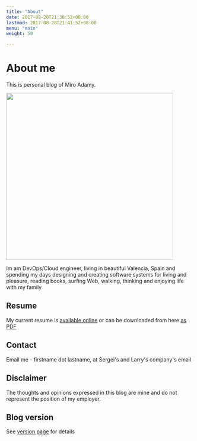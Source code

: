 ```yaml
---
title: "About"
date: 2017-08-20T21:38:52+08:00
lastmod: 2017-08-28T21:41:52+08:00
menu: "main"
weight: 50

---
```


# About me

This is personal blog of Miro Adamy.

<img src="/miro-wald.jpg" width="450">


Im am DevOps/Cloud engineer, living in beautiful Valencia, Spain and spending my days designing and creating software systems for living and pleasure, reading books, surfing Web, walking, thinking and enjoying life with my family

## Resume

My current resume is [available online](https://miro-adamy.gitlab.io/) or can be downloaded from here <a href="/resume/miro-adamy-2019.pdf" download>as PDF</a>

<!--
<tbody><tr><td><img src="https://ci6.googleusercontent.com/proxy/RKdVsloez1j5NkjZTzBrWoRYsx-Hld22BeNUmIKQhqFWXEpmdiYBwSNuKH1XSeUvsi52N65VRHhatJ6xKL-AfqlOIt0-9lgkF9NXf1vRLXfzXIgVqGA=s0-d-e1-ft#http://www.certmetrics.com/amazon/app_themes/amazon/SharingLogo.png" alt="Amazon - In partnership with Alpine Testing Solutions" title="Amazon - In partnership with Alpine Testing Solutions" class="CToWUd"></td><td><a href="https://www.certmetrics.com/amazon/public/badge.aspx?t=c&amp;d=2018-06-06&amp;i=1&amp;ci=AWS00261816" style="border:none;text-decoration:none" target="_blank" data-saferedirecturl="https://www.google.com/url?q=https://www.certmetrics.com/amazon/public/badge.aspx?t%3Dc%26d%3D2018-06-06%26i%3D1%26ci%3DAWS00261816&amp;source=gmail&amp;ust=1576013060141000&amp;usg=AFQjCNEePJecRwnxMquHQC_a1jL5gF7y9Q"><img style="height:60px;width:60px" width="60" height="60" src="https://ci4.googleusercontent.com/proxy/WgIEAO5I01Leks09EyXk_ZFIt3pOaX-Hv2-KYoW3ozfusJct_L7ijeBfaPwB2z5QmzwpeNapKLQ-dYrwv2QuVN6r23Yvfg=s0-d-e1-ft#https://www.certmetrics.com/api/ob/image/amazon/c/1" alt="AWS Certified Solutions Architect - Associate" title="AWS Certified Solutions Architect - Associate" class="CToWUd"></a></td><td><a href="https://www.certmetrics.com/amazon/public/badge.aspx?t=c&amp;d=2018-11-28&amp;i=2&amp;ci=AWS00261816" style="border:none;text-decoration:none" target="_blank" data-saferedirecturl="https://www.google.com/url?q=https://www.certmetrics.com/amazon/public/badge.aspx?t%3Dc%26d%3D2018-11-28%26i%3D2%26ci%3DAWS00261816&amp;source=gmail&amp;ust=1576013060142000&amp;usg=AFQjCNFhwXYo7gClmjHypzO2LUNpqNfF7w"><img style="height:60px;width:60px" width="60" height="60" src="https://ci4.googleusercontent.com/proxy/aHjA9T90l0Vhp-Lv1sxKKVXwNDUWQEJI5TWm4hV59E2_1kO900KUhjvaGM-3IVRtGX3LGyAORTLFqHNWDmSdKxjWmJNPUA=s0-d-e1-ft#https://www.certmetrics.com/api/ob/image/amazon/c/2" alt="AWS Certified Developer - Associate" title="AWS Certified Developer - Associate" class="CToWUd"></a></td></tr></tbody>
-->

## Contact

Email me - firstname dot lastname, at Sergei's and Larry's company's email

## Disclaimer

The thoughts and opinions expressed in this blog are mine and do not represent the position of my employer.

## Blog version

See <a href="/status">version page</a> for details
